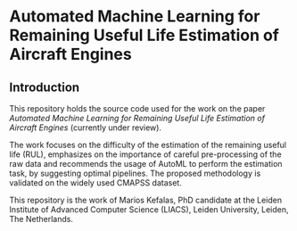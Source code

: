 # Automated Machine Learning for Remaining Useful Life Estimation of Aircraft Engines

## Introduction

This repository holds the source code used for the work on the paper *Automated Machine Learning for Remaining Useful Life Estimation of Aircraft Engines*
(currently under review).

The work focuses on the difficulty of the estimation of the remaining useful life (RUL), emphasizes on the importance of careful pre-processing of the raw data
and recommends the usage of AutoML to perform the estimation task, by suggesting optimal pipelines. The proposed methodology is validated on the widely used CMAPSS
dataset.

This repository is the work of Marios Kefalas, PhD candidate at the Leiden Institute of Advanced Computer Science (LIACS), Leiden University, Leiden, The Netherlands.
